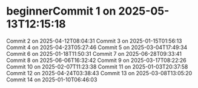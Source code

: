 # beginnerCommit 1 on 2025-05-13T12:15:18
Commit 2 on 2025-04-12T08:04:31
Commit 3 on 2025-01-15T01:56:13
Commit 4 on 2025-04-23T05:27:46
Commit 5 on 2025-03-04T17:49:34
Commit 6 on 2025-01-18T11:50:31
Commit 7 on 2025-06-28T09:33:41
Commit 8 on 2025-06-06T16:32:42
Commit 9 on 2025-03-17T08:22:26
Commit 10 on 2025-02-07T11:23:38
Commit 11 on 2025-01-03T20:37:58
Commit 12 on 2025-04-24T03:38:43
Commit 13 on 2025-03-08T13:05:20
Commit 14 on 2025-01-10T06:46:03
